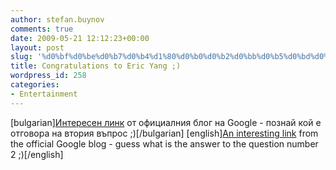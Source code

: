 ```yaml
---
author: stefan.buynov
comments: true
date: 2009-05-21 12:12:23+00:00
layout: post
slug: '%d0%bf%d0%be%d0%b7%d0%b4%d1%80%d0%b0%d0%b2%d0%bb%d0%b5%d0%bd%d0%b8%d1%8f-%d0%b7%d0%b0-%d0%b5%d1%80%d0%b8%d0%ba-%d1%8f%d0%bd%d0%b3'
title: Congratulations to Eric Yang ;)
wordpress_id: 258
categories:
- Entertainment
---
```


[bulgarian][Интересен линк](http://googleblog.blogspot.com/2009/05/congratulations-eric-yang-winner-of.html) от официалния блог на Google - познай кой е отговора на втория въпрос ;)[/bulgarian]
[english][An interesting link](http://googleblog.blogspot.com/2009/05/congratulations-eric-yang-winner-of.html) from the official Google blog - guess what is the answer to the question number 2 ;)[/english]
